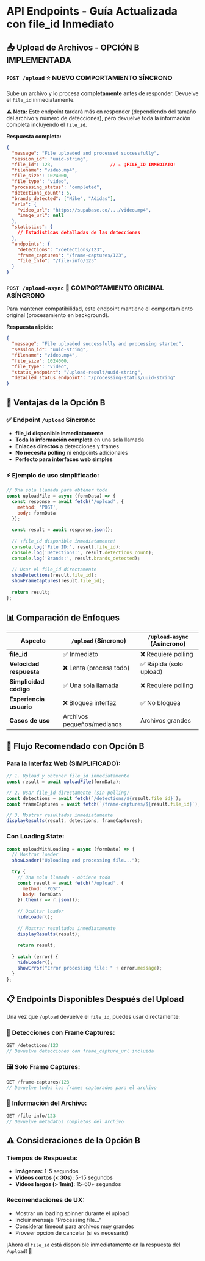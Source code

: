 # API Endpoints - Guía Actualizada con file_id Inmediato

## 📤 Upload de Archivos - OPCIÓN B IMPLEMENTADA

### `POST /upload` ⭐ **NUEVO COMPORTAMIENTO SÍNCRONO**
Sube un archivo y lo procesa **completamente** antes de responder. Devuelve el `file_id` inmediatamente.

**⚠️ Nota:** Este endpoint tardará más en responder (dependiendo del tamaño del archivo y número de detecciones), pero devuelve toda la información completa incluyendo el `file_id`.

**Respuesta completa:**
```json
{
  "message": "File uploaded and processed successfully",
  "session_id": "uuid-string",
  "file_id": 123,                     // ← ¡FILE_ID INMEDIATO!
  "filename": "video.mp4",
  "file_size": 1024000,
  "file_type": "video",
  "processing_status": "completed",
  "detections_count": 5,
  "brands_detected": ["Nike", "Adidas"],
  "urls": {
    "video_url": "https://supabase.co/.../video.mp4",
    "image_url": null
  },
  "statistics": {
    // Estadísticas detalladas de las detecciones
  },
  "endpoints": {
    "detections": "/detections/123",
    "frame_captures": "/frame-captures/123",
    "file_info": "/file-info/123"
  }
}
```

### `POST /upload-async` 🔄 **COMPORTAMIENTO ORIGINAL ASÍNCRONO**
Para mantener compatibilidad, este endpoint mantiene el comportamiento original (procesamiento en background).

**Respuesta rápida:**
```json
{
  "message": "File uploaded successfully and processing started",
  "session_id": "uuid-string",
  "filename": "video.mp4",
  "file_size": 1024000,
  "file_type": "video",
  "status_endpoint": "/upload-result/uuid-string",
  "detailed_status_endpoint": "/processing-status/uuid-string"
}
```

## 🎯 Ventajas de la Opción B

### ✅ **Endpoint `/upload` Síncrono:**
- **file_id disponible inmediatamente**
- **Toda la información completa** en una sola llamada
- **Enlaces directos** a detecciones y frames
- **No necesita polling** ni endpoints adicionales
- **Perfecto para interfaces web simples**

### ⚡ **Ejemplo de uso simplificado:**
```javascript
// Una sola llamada para obtener todo
const uploadFile = async (formData) => {
  const response = await fetch('/upload', {
    method: 'POST',
    body: formData
  });
  
  const result = await response.json();
  
  // ¡file_id disponible inmediatamente!
  console.log('File ID:', result.file_id);
  console.log('Detections:', result.detections_count);
  console.log('Brands:', result.brands_detected);
  
  // Usar el file_id directamente
  showDetections(result.file_id);
  showFrameCaptures(result.file_id);
  
  return result;
};
```

## 📊 Comparación de Enfoques

| Aspecto | `/upload` (Síncrono) | `/upload-async` (Asíncrono) |
|---------|---------------------|---------------------------|
| **file_id** | ✅ Inmediato | ❌ Requiere polling |
| **Velocidad respuesta** | ❌ Lenta (procesa todo) | ✅ Rápida (solo upload) |
| **Simplicidad código** | ✅ Una sola llamada | ❌ Requiere polling |
| **Experiencia usuario** | ❌ Bloquea interfaz | ✅ No bloquea |
| **Casos de uso** | Archivos pequeños/medianos | Archivos grandes |

## 🚀 Flujo Recomendado con Opción B

### **Para la Interfaz Web (SIMPLIFICADO):**

```javascript
// 1. Upload y obtener file_id inmediatamente
const result = await uploadFile(formData);

// 2. Usar file_id directamente (sin polling)
const detections = await fetch(`/detections/${result.file_id}`);
const frameCaptures = await fetch(`/frame-captures/${result.file_id}`);

// 3. Mostrar resultados inmediatamente
displayResults(result, detections, frameCaptures);
```

### **Con Loading State:**

```javascript
const uploadWithLoading = async (formData) => {
  // Mostrar loader
  showLoader("Uploading and processing file...");
  
  try {
    // Una sola llamada - obtiene todo
    const result = await fetch('/upload', {
      method: 'POST',
      body: formData
    }).then(r => r.json());
    
    // Ocultar loader
    hideLoader();
    
    // Mostrar resultados inmediatamente
    displayResults(result);
    
    return result;
    
  } catch (error) {
    hideLoader();
    showError("Error processing file: " + error.message);
  }
};
```

## 📋 Endpoints Disponibles Después del Upload

Una vez que `/upload` devuelve el `file_id`, puedes usar directamente:

### 🎯 **Detecciones con Frame Captures:**
```javascript
GET /detections/123
// Devuelve detecciones con frame_capture_url incluida
```

### 🖼️ **Solo Frame Captures:**
```javascript
GET /frame-captures/123
// Devuelve todos los frames capturados para el archivo
```

### 📁 **Información del Archivo:**
```javascript
GET /file-info/123
// Devuelve metadatos completos del archivo
```

## ⚠️ Consideraciones de la Opción B

### **Tiempos de Respuesta:**
- **Imágenes:** 1-5 segundos
- **Videos cortos (< 30s):** 5-15 segundos  
- **Videos largos (> 1min):** 15-60+ segundos

### **Recomendaciones de UX:**
- Mostrar un loading spinner durante el upload
- Incluir mensaje "Processing file..." 
- Considerar timeout para archivos muy grandes
- Proveer opción de cancelar (si es necesario)

¡Ahora el `file_id` está disponible inmediatamente en la respuesta del `/upload`! 🎉
